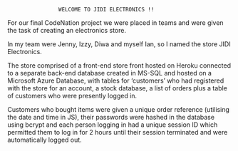                     WELCOME TO JIDI ELECTRONICS !!


For our final CodeNation project we were placed in teams and were given the task of creating an electronics store.

In my team were Jenny, Izzy, Diwa and myself Ian, so I named the store JIDI Electronics.

The store comprised of a front-end store front hosted on Heroku connected to a separate back-end database created in MS-SQL and hosted on a Microsoft Azure Database, with tables for ‘customers’ who had registered with the store for an account, a stock database, a list of orders plus a table of customers who were presently logged in.

Customers who bought items were given a unique order reference (utilising the date and time in JS), their passwords were hashed in the database using bcrypt and each person logging in had a unique session ID which permitted them to log in for 2 hours until their session terminated and were automatically logged out.
